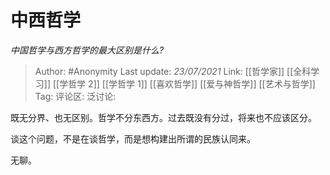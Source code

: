 # 中西哲学
*中国哲学与西方哲学的最大区别是什么?*

> Author: #Anonymity
> Last update: *23/07/2021*
> Link: [[哲学家]] [[全科学习]] [[学哲学 2]] [[学哲学 1]] [[喜欢哲学]] [[爱与神哲学]] [[艺术与哲学]]
> Tag:
> 评论区:
> 泛讨论:

既无分界、也无区别。哲学不分东西方。过去既没有分过，将来也不应该区分。

谈这个问题，不是在谈哲学，而是想构建出所谓的民族认同来。

无聊。
